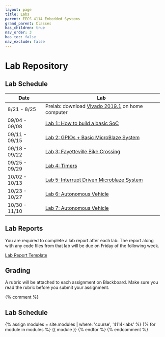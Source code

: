 ```yaml
---
layout: page
title: Labs
parent: EECS 4114 Embedded Systems
grand_parent: Classes
has_children: true
nav_order: 3
has_toc: false
nav_exclude: false
---
```


# Lab Repository

## Lab Schedule

| Date          | Lab                                                 |
| ------------- | --------------------------------------------------- |
| 8/21 - 8/25   | Prelab: download [Vivado 2019.1](https://www.xilinx.com/support/download/index.html/content/xilinx/en/downloadNav/vivado-design-tools/archive.html) on home computer |
| 09/04 - 09/08 | [Lab 1: How to build a basic SoC](./lab1)           |
| 09/11 - 09/15 | [Lab 2: GPIOs + Basic MicroBlaze System](./lab2)    |
| 09/18 - 09/22 | [Lab 3: Fayetteville Bike Crossing](./lab3)         |
| 09/25 - 09/29 | [Lab 4: Timers](./lab4)                             |
| 10/02 - 10/13 | [Lab 5: Interrupt Driven Microblaze System](./lab5) |
| 10/23 - 10/27 | [Lab 6: Autonomous Vehicle](./lab6)
| 10/30 - 11/10 | [Lab 7: Autonomous Vehicle](./lab6)                 |

## Lab Reports

You are required to complete a lab report after each lab. The report along with any code files from that lab will be due on Friday of the following week.

[Lab Report Template](./assets/report_template.docx)

## Grading

A rubric will be attached to each assignment on Blackboard. Make sure you read the rubric before you submit your assignment.

{% comment %}
## Lab Schedule
{% assign modules = site.modules | where: 'course', '4114-labs' %}
{% for module in modules %}
{{ module }}
{% endfor %}
{% endcomment %}
